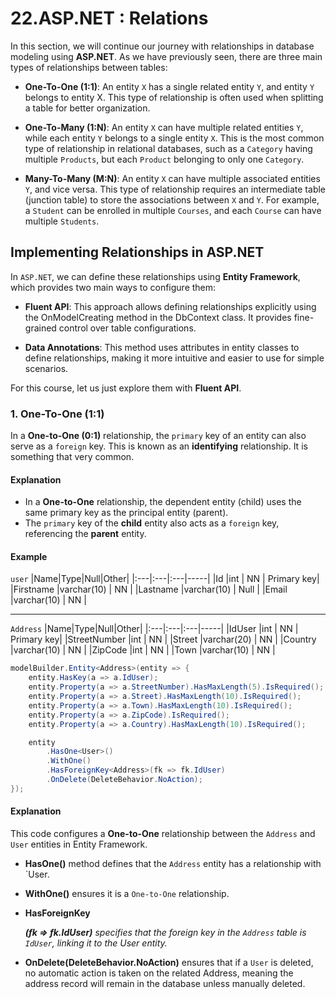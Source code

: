 # 22.ASP.NET : Relations
In this section, we will continue our journey with relationships in database modeling using **ASP.NET**. As we have previously seen, there are three main types of relationships between tables:

- **One-To-One (1:1)**: An entity `X` has a single related entity `Y`, and entity `Y` belongs to entity X. This type of relationship is often used when splitting a table for better organization.

- **One-To-Many (1:N)**: An entity `X` can have multiple related entities `Y`, while each entity `Y` belongs to a single entity `X`. This is the most common type of relationship in relational databases, such as a `Category` having multiple `Products`, but each `Product` belonging to only one `Category`.

- **Many-To-Many (M:N)**: An entity `X` can have multiple associated entities `Y`, and vice versa. This type of relationship requires an intermediate table (junction table) to store the associations between `X` and `Y`. For example, a `Student` can be enrolled in multiple `Courses`, and each `Course` can have multiple `Students`.

## Implementing Relationships in ASP.NET
In `ASP.NET`, we can define these relationships using **Entity Framework**, which provides two main ways to configure them:

- **Fluent API**: This approach allows defining relationships explicitly using the OnModelCreating method in the DbContext class. It provides fine-grained control over table configurations.

- **Data Annotations**: This method uses attributes in entity classes to define relationships, making it more intuitive and easier to use for simple scenarios.

For this course, let us just explore them with **Fluent API**.

### 1. One-To-One (1:1) 
In a **One-to-One (0:1)** relationship, the `primary` key of an entity can also serve as a `foreign` key. This is known as an **identifying** relationship. It is something that very common.

#### Explanation
- In a **One-to-One** relationship, the dependent entity (child) uses the same primary key as the principal entity (parent).
- The `primary` key of the **child** entity also acts as a `foreign` key, referencing the **parent** entity.

#### Example
```user```
|Name|Type|Null|Other|
|:---|:---|:---|-----|
|Id |int | NN | Primary key|
|Firstname |varchar(10) | NN |
|Lastname |varchar(10) | Null |
|Email |varchar(10) | NN |

----

```Address```
|Name|Type|Null|Other|
|:---|:---|:---|-----|
|IdUser |int | NN | Primary key|
|StreetNumber |int | NN |
|Street |varchar(20) | NN |
|Country |varchar(10) | NN |
|ZipCode |int | NN |
|Town |varchar(10) | NN |

```csharp
modelBuilder.Entity<Address>(entity => {
    entity.HasKey(a => a.IdUser);
    entity.Property(a => a.StreetNumber).HasMaxLength(5).IsRequired();
    entity.Property(a => a.Street).HasMaxLength(10).IsRequired();
    entity.Property(a => a.Town).HasMaxLength(10).IsRequired();
    entity.Property(a => a.ZipCode).IsRequired();
    entity.Property(a => a.Country).HasMaxLength(10).IsRequired();

    entity
        .HasOne<User>()
        .WithOne()
        .HasForeignKey<Address>(fk => fk.IdUser)
        .OnDelete(DeleteBehavior.NoAction);
});
```
#### Explanation
This code configures a **One-to-One** relationship between the `Address` and `User` entities in Entity Framework. 

- **HasOne<User>()** method defines that the `Address` entity has a relationship with `User.

- **WithOne()** ensures it is a `One-to-One` relationship. 

- **HasForeignKey<Address>(fk => fk.IdUser)** specifies that the foreign key in the `Address` table is `IdUser`, linking it to the User entity. 

- **OnDelete(DeleteBehavior.NoAction)** ensures that if a `User` is deleted, no automatic action is taken on the related Address, meaning the address record will remain in the database unless manually deleted.

